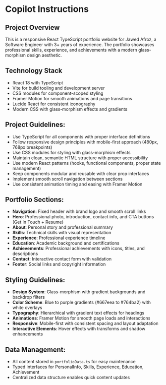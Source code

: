# Copilot Instructions

<!-- Use this file to provide workspace-specific custom instructions to Copilot. For more details, visit https://code.visualstudio.com/docs/copilot/copilot-customization#_use-a-githubcopilot-instructions.md-file -->

## Project Overview
This is a responsive React TypeScript portfolio website for Jawed Afroz, a Software Engineer with 3+ years of experience. The portfolio showcases professional skills, experience, and achievements with a modern glass-morphism design aesthetic.

## Technology Stack
- React 18 with TypeScript
- Vite for build tooling and development server
- CSS modules for component-scoped styling
- Framer Motion for smooth animations and page transitions
- Lucide React for consistent iconography
- Modern CSS with glass-morphism effects and gradients

## Project Guidelines:
- Use TypeScript for all components with proper interface definitions
- Follow responsive design principles with mobile-first approach (480px, 768px breakpoints)
- Use CSS modules for styling with glass-morphism effects
- Maintain clean, semantic HTML structure with proper accessibility
- Use modern React patterns (hooks, functional components, proper state management)
- Keep components modular and reusable with clear prop interfaces
- Implement smooth scroll navigation between sections
- Use consistent animation timing and easing with Framer Motion

## Portfolio Sections:
- **Navigation**: Fixed header with brand logo and smooth scroll links
- **Hero**: Professional photo, introduction, contact info, and CTA buttons (Get In Touch + Resume)
- **About**: Personal story and professional summary
- **Skills**: Technical skills with visual representation
- **Experience**: Professional experience timeline
- **Education**: Academic background and certifications
- **Achievements**: Professional achievements with icons, titles, and descriptions
- **Contact**: Interactive contact form with validation
- **Footer**: Social links and copyright information

## Styling Guidelines:
- **Design System**: Glass-morphism with gradient backgrounds and backdrop filters
- **Color Scheme**: Blue to purple gradients (#667eea to #764ba2) with white overlays
- **Typography**: Hierarchical with gradient text effects for headings
- **Animations**: Framer Motion for smooth page loads and interactions
- **Responsive**: Mobile-first with consistent spacing and layout adaptation
- **Interactive Elements**: Hover effects with transforms and shadow enhancements

## Data Management:
- All content stored in `portfolioData.ts` for easy maintenance
- Typed interfaces for PersonalInfo, Skills, Experience, Education, Achievement
- Centralized data structure enables quick content updates
